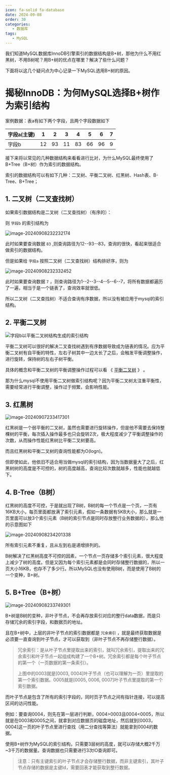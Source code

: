 ```yaml
---
icon: fa-solid fa-database
date: 2024-09-08
order: 30
categories:
   - 数据库
tags:
   - MySQL
---
```


我们知道MySQL数据库InnoDB引擎索引的数据结构是B+树，那他为什么不用红黑树，不用B树呢？用B+树的优点在哪里？解决了些什么问题？

下面将以这几个疑问点为中心记录一下MySQL选用B+树的原因。

<!-- more -->

# 揭秘InnoDB：为何MySQL选择B+树作为索引结构



案例数据：表a有如下两个字段，且两个字段数据如下

| 字段a(主键) | 1    | 2    | 3    | 4    | 5    | 6    | 7    |
| ----------- | ---- | ---- | ---- | ---- | ---- | ---- | ---- |
| 字段b       | 12   | 93   | 11   | 83   | 66   | 96   | 9    |

接下来将以常见的几种数据结构来看看进行比对，为什么MySQL最终使用了B+Tree（B+树）作为索引的数据结构。

索引的数据结构可以有如下几种：二叉树、平衡二叉树、红黑树、Hash表、B-Tree、B+Tree；

## 1. 二叉树（二叉查找树）

如果索引数据结构是二叉树（二叉查找树）（有序的）：

则 `字段b` 的索引结构为

![image-20240908232232174](images/image-20240908232232174.png)

此时如果要查询数据 `83` ,则查询路径为12--93--83，查询的很快，看起来很适合做索引的数据结构。

但是如果给 `字段a` 按照二叉树（二叉查找树）结构排好序，则为

![image-20240908232332452](images/image-20240908232332452.png)

此时如果要查询数据 `7` ，则查询路径为1--2--3--4--5--6--7，将所有数据都遍历了一遍，相当于是一个链表了，查询效率就很低。

所以二叉树（二叉查找树）不适合查询有序数据，所以没有被应用于mysql的索引结构。

## 2. 平衡二叉树

![字段b以平衡二叉树结构生成的索引结构](images/image-20240907233236630.png)

平衡二叉树可以很好的解决二叉查找树遇到有序数据导致成为链表的情况。应为平衡二叉树有自平衡的特性，左右子树其中一边太长了之后，会触发平衡调整操作，进行旋转，保持树的左右子树平衡。

具体的概念和平衡二叉树的平衡调整操作过程可以看 《 [平衡二叉树](../other/structure/平衡二叉树.md) 》 。

那为什么mysql不使用平衡二叉树做索引结构呢？因为平衡二叉树太注重平衡性，需要经常进行平衡调整，操作过于频繁，会影响性能。

## 3. 红黑树

![image-20240907233417301](images/image-20240907233417301.png)

红黑树是一个弱平衡的二叉树，虽然也需要进行旋转操作，但是他不需要去保持整棵树的平衡，每次插入操作最多也只会旋转2次，极大程度减少了平衡调整操作的次数，从而操作性能红黑树比平衡二叉树要高。

而且红黑树和平衡二叉树的查询性能都为O(logn)。

但即使如此，他依旧不适合用当做mysql的索引结构，因为当数据量大了之后，红黑树树的高度是不可控的，树的高度越高，查询比较次数就越多，性能也就越低下。

## 4. B-Tree（B树）

红黑树的高度不可控，于是就出现了B树，B树的每一个节点是一个页，一页有16KB大小，每页里面都放满了索引元素，假如一条数据有5KB大小，那么就是一页里面可以放3个索引元素（B树的索引节点是同时存放整行业务数据的），那么他的示意图如下

![image-20240908234201338](images/image-20240908234201338.png)

所有索引元素不重复，且从左到右是递增排列的。

B树解决了红黑树高度不可控的因素，一个节点一页存储多个索引元素，很大程度上减少了树的高度。但是又因为每个索引元素都是会同时存储整行数据的，所以一页大小16KB，也存不了多少行。所以MySQL也没有使用B树，而是使用了B树的一个变种，B+树。

## 5. B+Tree（B+树）

![image-20240908233749301](images/image-20240908233749301.png)

B+树是B树的变种，非叶子节点，不会再存放索引对应的整行data数据，而是只存储冗余的索引字段，和数据页的地址。

且在B+树中，上层的非叶子节点的索引数据都是 `冗余索引` ，就是最终获取数据是必须要一直查询到叶子节点，才可以获取到（非叶子节点不再存储整行数据）。

> 冗余索引：是从叶子节点里提取出来的索引，就叫冗余索引，提取出来的冗余索引和叶子节点一起组成构建了一个B+树。冗余索引都是每个叶子节点的第一个（一页数据的第一条索引）。
>
> 上图中的0003就是[0003, 0004]叶子节点（也可以理解为一页）里提取的第一个索引数据。0005就是[0005, 0006, 0007]叶子节点里提取的第一个索引数据。

而叶子节点是包含了所有的索引字段的，同时页子节点之间有指针连接，可以提高区间的访问性能。

例如：要查询0004，则先在第一层进行判断，0004>0003且0004<0005，所以就是在0003和0005之间，就拿到对应数据页的磁盘地址，然后就到[0003，0004]这一页的叶子节点里进行查找（用二分查找等算法）就能拿到0004的数据。

使用B+树作为MySQL的索引结构，只需要3层树的高度，就可以存储大概2千万~3千万的数据量。查询数据也只需要进行3次IO查询即可。

> 注意：只有主键索引的叶子节点才会存储整行数据，而非主键索引，其叶子节点存储的数据是主键Id，需要回表才能获取到整行数据。